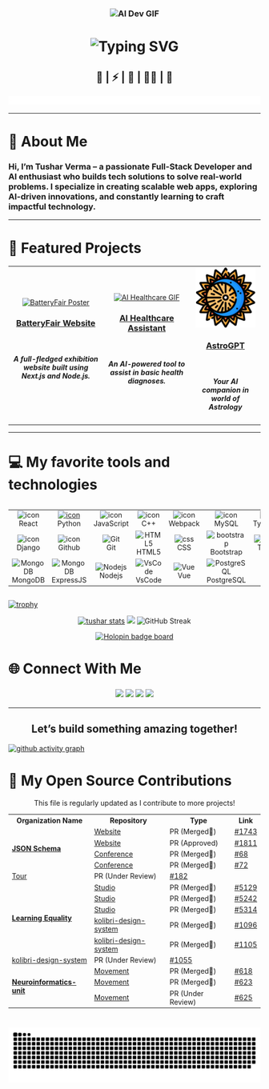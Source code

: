 <!-- Profile Header with GIF -->
<h3 align="center">
  <img src="https://i.pinimg.com/originals/f9/b8/8d/f9b88deeae101d6a8572063bb63c286e.gif" width="500" height="400" alt="AI Dev GIF"/>
</h3>

<h1 align="center">
  <img src="https://readme-typing-svg.demolab.com?font=Fira+Code&size=28&pause=1000&color=00BFFF&center=true&vCenter=true&width=900&lines=Full-Stack+Developer+%7C+Tech+Problem+Solver+%F0%9F%92%A1" alt="Typing SVG" />
</h1>

<h2 align="center">
  🤖 | ⚡ | 🎯 | 👨‍💻 | 🧠
</h2>
<img src="https://raw.githubusercontent.com/AryanVBW/AryanVBW/refs/heads/main/line.gif"/>

---

# 👋 About Me

<h3>Hi, I’m <b>Tushar Verma</b> – a passionate Full-Stack Developer and AI enthusiast who builds tech solutions to solve real-world problems.  
I specialize in creating scalable web apps, exploring AI-driven innovations, and constantly learning to craft impactful technology.</h3>

---

# 🚀 Featured Projects

<table>
  <tr>
    <td align="center">
      <a href="https://www.batteryfair.co.in/">
        <img src="https://www.batteryfair.co.in/images/logo.png" width="120" alt="BatteryFair Poster"/>
        <br>
        <h3>BatteryFair Website</h3>
      </a>
      <br>
      <h5>A full-fledged exhibition website built using Next.js and Node.js.</h5>
    </td>
    <td align="center">
      <a href="<!-- Your AI Healthcare Assistant GitHub link here -->">
        <img src="https://user-images.githubusercontent.com/placeholder/ai-healthcare.gif" width="120" alt="AI Healthcare GIF"/>
        <br><h3>AI Healthcare Assistant</h3>
      </a>
      <br>
      <h5>An AI-powered tool to assist in basic health diagnoses.</h5>
    </td>
    <td align="center">
      <a href="astrogpt-tushar-vermas-projects-f01f3eda.vercel.app/">
        <img src="https://github.com/vtushar06/AstroGPT/blob/main/Frontend/public/Icon/sun.png?raw=true" width="120" alt="CodeChef Helper Poster"/>
        <br><h3>AstroGPT</h3>
      </a>
      <br>
      <h5>Your AI companion in world of Astrology</h5>
    </td>
  </tr>
</table>

---


# 💻 My favorite tools and technologies
<div style="display: flex; align-items: flex-start; align: center">
<table align="center">
  <tr>
    <td align="center" width="96">
        <img src="https://techstack-generator.vercel.app/react-icon.svg" alt="icon" width="65" height="65" />
      <br>React
    </td>
    <td align="center" width="96">
      <a href="#macropower-tech">
        <img src="https://techstack-generator.vercel.app/python-icon.svg" alt="icon" width="65" height="65" />
      </a>
      <br>Python
    </td>
    <td align="center" width="96">
        <img src="https://techstack-generator.vercel.app/js-icon.svg" alt="icon" width="65" height="65" />
      <br>JavaScript
    </td>
    <td align="center" width="96">
        <img src="https://techstack-generator.vercel.app/cpp-icon.svg" alt="icon" width="65" height="65" />
      <br>C++
    </td>
    <td align="center" width="96">
        <img src="https://techstack-generator.vercel.app/webpack-icon.svg" alt="icon" width="65" height="65" />
      <br>Webpack
    </td>
    <td align="center" width="96">
        <img src="https://techstack-generator.vercel.app/mysql-icon.svg" alt="icon" width="65" height="65" />
      <br>MySQL
    </td>
    <td align="center" width="96">
        <img src="https://techstack-generator.vercel.app/ts-icon.svg" alt="icon" width="65" height="65" />
      <br>TypeScript
    </td>
  </tr>
  <tr>
  <td align="center" width="96">
        <img src="https://techstack-generator.vercel.app/django-icon.svg" alt="icon" width="65" height="65" />
      <br>Django
    <td align="center" width="96">
        <img src="https://techstack-generator.vercel.app/github-icon.svg" alt="icon" width="65" height="65" />
      <br>Github
    </td>
    <td align="center" width="96"> 
        <img src="https://user-images.githubusercontent.com/25181517/192108372-f71d70ac-7ae6-4c0d-8395-51d8870c2ef0.png" width="48" height="48" alt="Git" />
      <br>Git
    </td>
    <td align="center"  width="96">
        <img src="https://skillicons.dev/icons?i=html" width="48" height="48" alt="HTML5" />
      <br>HTML5
    </td>
    <td align="center" width="96">
        <img src="https://skillicons.dev/icons?i=css" width="48" height="48" alt="css" />
      <br>CSS
    </td>
    <td align="center"  width="96">
        <img src="https://skillicons.dev/icons?i=bootstrap" width="48" height="48" alt="bootstrap" />
      <br>Bootstrap
    </td>
    <td align="center" width="96">
        <img src="https://skillicons.dev/icons?i=tailwind" width="48" height="48" alt="tailwind" />
      <br>Tailwind
    </td>
  </tr>
 <tr>
      <td align="center" width="96">
        <img src="https://skillicons.dev/icons?i=mongodb" width="48" height="48" alt="MongoDB" />
      <br>MongoDB
    </td>
    <td align="center" width="96">
        <img src="https://skillicons.dev/icons?i=expressjs" width="48" height="48" alt="MongoDB" />
      <br>ExpressJS
    </td>
        <td align="center" width="96">
        <img src="https://skillicons.dev/icons?i=nodejs" width="48" height="48" alt="Nodejs" />
      <br>Nodejs
      </td>
      </td>
            <td align="center" width="96">
        <img src="https://skillicons.dev/icons?i=vscode" width="48" height="48" alt="VsCode" />
      <br>VsCode
    </td>
              <td align="center" width="96">
        <img src="https://skillicons.dev/icons?i=vue" width="48" height="48" alt="Vue" />
      <br>Vue
    </td>
    <td align="center" width="96">
        <img src="https://skillicons.dev/icons?i=postgres" width="48" height="48" alt="PostgreSQL" />
      <br>PostgreSQL
    </td>
 </tr>
</table>
<br><br>


</div>


  [![trophy](https://github-profile-trophy.vercel.app/?username=vtushar06)](https://github.com/ryo-ma/github-profile-trophy)



<p align="center">
  <a href="https://github.com/vtushar06/beautiful-github-homepage"><picture><img align="" height='150px' src="https://beautiful-github-homepage.vercel.app/api?username=vtushar06&hide_title=true&show_icons=true&theme=gotham&include_all_commits=true" alt="tushar stats" /></picture></a>
  <a href="https://github.com/vtushar06/beautiful-github-homepage"><picture><img align="" height='150px' src="https://beautiful-github-homepage.vercel.app/api/top-langs/?username=vtushar06&hide_title=false&layout=compact&theme=gotham&count_private=true" /></picture></a>
  <img src="https://github-readme-streak-stats.herokuapp.com/?user=vtushar06" alt="GitHub Streak" />
</p>


<p align="center">
  <a href="https://holopin.io/@vtushar06" target="_blank">
    <img src="https://holopin.me/vtushar06" alt="Holopin badge board" />
  </a>
</p>

# 🌐 Connect With Me

<h3 align="center">
  <a href="https://www.linkedin.com/in/tushar-verma-851a76338/"><img src="https://img.shields.io/badge/LinkedIn-0077B5?style=for-the-badge&logo=linkedin&logoColor=white"/></a>
  <a href="https://x.com/TusharV76610577"><img src="https://img.shields.io/badge/Twitter-1DA1F2?style=for-the-badge&logo=twitter&logoColor=white"/></a>
  <a href="https://instagram.com/vtushar006"><img src="https://img.shields.io/badge/Instagram-E4405F?style=for-the-badge&logo=instagram&logoColor=white"/></a>
  <a href="https://tushar-portfolio.netlify.app"><img src="https://img.shields.io/badge/Portfolio-222222?style=for-the-badge&logo=About.me&logoColor=white"/></a>
</h3>

---


<h2 align="center">
  <b>Let’s build something amazing together!</b>
</h2> 

[![github activity graph](https://github-readme-activity-graph.vercel.app/graph?username=vtushar06&bg_color=000000&color=53f547&line=65f207&point=2c42ed&area=true&hide_border=true)](https://github.com/vtushar06/github-readme-activity-graph)



# 🚀 My Open Source Contributions
<p align="center">This file is regularly updated as I contribute to more projects!</p>
<div align="center">
<p align="center">
  <table>
    <tr>
      <th>Organization Name</th>
      <th>Repository</th>
      <th>Type</th>
      <th>Link</th>
    </tr>
    <tr>
      <td rowspan="4"><a href="https://github.com/json-schema-org"><b>JSON Schema</b></a></td>
      <td><a href="https://github.com/json-schema-org/website">Website</a></td>
      <td>PR (Merged🎉)</td>
      <td><a href="https://github.com/json-schema-org/website/pull/1743">#1743</a></td>
    </tr>
    <tr>
      <td><a href="https://github.com/json-schema-org/website">Website</a></td>
      <td>PR (Approved)</td>
      <td><a href="https://github.com/json-schema-org/website/pull/1811">#1811</a></td>
    </tr>
    <tr>
      <td><a href="https://github.com/json-schema-org/conference">Conference</a></td>
      <td>PR (Merged🎉)</td>
      <td><a href="https://github.com/json-schema-org/conference/pull/68">#68</a></td>
    </tr>
    <tr>
      <td><a href="https://github.com/json-schema-org/conference">Conference</a></td>
      <td>PR (Merged🎉)</td>
      <td><a href="https://github.com/json-schema-org/conference/pull/72">#72</a></td>
    </tr>
    <tr>
      <td><a href="https://github.com/json-schema-org/tour">Tour</a></td>
      <td>PR (Under Review)</td>
      <td><a href="https://github.com/json-schema-org/tour/pull/182">#182</a></td>
    </tr>
    <tr>
      <td rowspan="5"><a href="https://github.com/learningequality"><b>Learning Equality</b></a></td>
      <td><a href="https://github.com/learningequality/studio">Studio</a></td>
      <td>PR (Merged🎉)</td>
      <td><a href="https://github.com/learningequality/studio/pull/5129">#5129</a></td>
    </tr>
    <tr>
      <td><a href="https://github.com/learningequality/studio">Studio</a></td>
      <td>PR (Merged🎉)</td>
      <td><a href="https://github.com/learningequality/studio/pull/5242">#5242</a></td>
    </tr>
    <tr>
      <td><a href="https://github.com/learningequality/studio">Studio</a></td>
      <td>PR (Merged🎉)</td>
      <td><a href="https://github.com/learningequality/studio/pull/5314">#5314</a></td>
    </tr>
    <tr>
      <td><a href="https://github.com/learningequality/kolibri-design-system">kolibri-design-system</a></td>
      <td>PR (Merged🎉)</td>
      <td><a href="https://github.com/learningequality/kolibri-design-system/pull/1096">#1096</a></td>
    </tr>
    <tr>
      <td><a href="https://github.com/learningequality/kolibri-design-system">kolibri-design-system</a></td>
      <td>PR (Merged🎉)</td>
      <td><a href="https://github.com/learningequality/kolibri-design-system/pull/1105">#1105</a></td>
    </tr>
    <tr>
      <td><a href="https://github.com/learningequality/kolibri-design-system">kolibri-design-system</a></td>
      <td>PR (Under Review)</td>
      <td><a href="https://github.com/learningequality/kolibri-design-system/issues/1055">#1055</a></td>
    </tr>
    <tr>
      <td rowspan="3"><a href="https://github.com/neuroinformatics-unit"><b>Neuroinformatics-unit</b></a></td>
      <td><a href="https://github.com/neuroinformatics-unit/movement">Movement</a></td>
      <td>PR (Merged🎉)</td>
      <td><a href="https://github.com/neuroinformatics-unit/movement/pull/618">#618</a></td>
    </tr>
    <tr>
      <td><a href="https://github.com/neuroinformatics-unit/movement">Movement</a></td>
      <td>PR (Merged🎉)</td>
      <td><a href="https://github.com/neuroinformatics-unit/movement/pull/623">#623</a></td>
    </tr>
    <tr>
      <td><a href="https://github.com/neuroinformatics-unit/movement">Movement</a></td>
      <td>PR (Under Review)</td>
      <td><a href="https://github.com/neuroinformatics-unit/movement/pull/625">#625</a></td>
    </tr>
  </table>
</p>
</div>

<h1 align="center" >
<img src="https://github.com/vtushar06/vtushar06/blob/output/github-snake.svg" alt="e" style="max-width: 100%;">
</h1>

